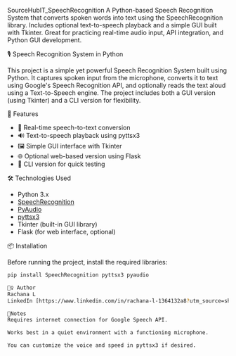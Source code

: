 SourceHubIT_SpeechRecognition
A Python-based Speech Recognition System that converts spoken words into text using the SpeechRecognition library. Includes optional text-to-speech playback and a simple GUI built with Tkinter. Great for practicing real-time audio input, API integration, and Python GUI development.

🎙 Speech Recognition System in Python

This project is a simple yet powerful Speech Recognition System built using Python. It captures spoken input from the microphone, converts it to text using Google's Speech Recognition API, and optionally reads the text aloud using a Text-to-Speech engine. The project includes both a GUI version (using Tkinter) and a CLI version for flexibility.


🚀 Features

- 🎤 Real-time speech-to-text conversion
- 🔊 Text-to-speech playback using pyttsx3
- 🖼 Simple GUI interface with Tkinter
- 🌐 Optional web-based version using Flask
- 🧪 CLI version for quick testing

🛠 Technologies Used

- Python 3.x  
- [SpeechRecognition](https://pypi.org/project/SpeechRecognition/)  
- [PyAudio](https://pypi.org/project/PyAudio/)  
- [pyttsx3](https://pypi.org/project/pyttsx3/)  
- Tkinter (built-in GUI library)  
- Flask (for web interface, optional)

📦 Installation

Before running the project, install the required libraries:

```bash
pip install SpeechRecognition pyttsx3 pyaudio

🙋‍♀ Author
Rachana L
LinkedIn [https://www.linkedin.com/in/rachana-l-1364132a8?utm_source=share&utm_campaign=share_via&utm_content=profile&utm_medium=android_app]

📌Notes
Requires internet connection for Google Speech API.

Works best in a quiet environment with a functioning microphone.

You can customize the voice and speed in pyttsx3 if desired.
